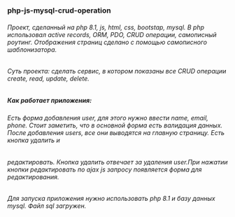 ###   php-js-mysql-crud-operation
 ###### Проект,  сделанный на php 8.1, js, html, css, bootstap, mysql. В php использовал active records, ORM, PDO, CRUD операции, самописный роутинг. Отображения страниц сделано с помощью самописного шаблонизатора. 
 ###### Суть проекта: сделать сервис, в котором показаны все CRUD операции create, read, update, delete.
 ##### Как работает приложения:
 ###### Есть форма добавления user, для этого нужно ввести name, email, phone. Стоит заметить, что в  основной форма есть валидация данных. После добавления users, все они выводятся на главную страницу. Есть кнопка удалить и
 ###### редактировать. Кнопка удалить отвечает за удаления user.При нажатии кнопки редактировать по ajax  js запросу появляется форма для редактирования.
 ###### Для запуска приложения нужно использовать php 8.1 и базу данных mysql. Файл sql  загружен.

